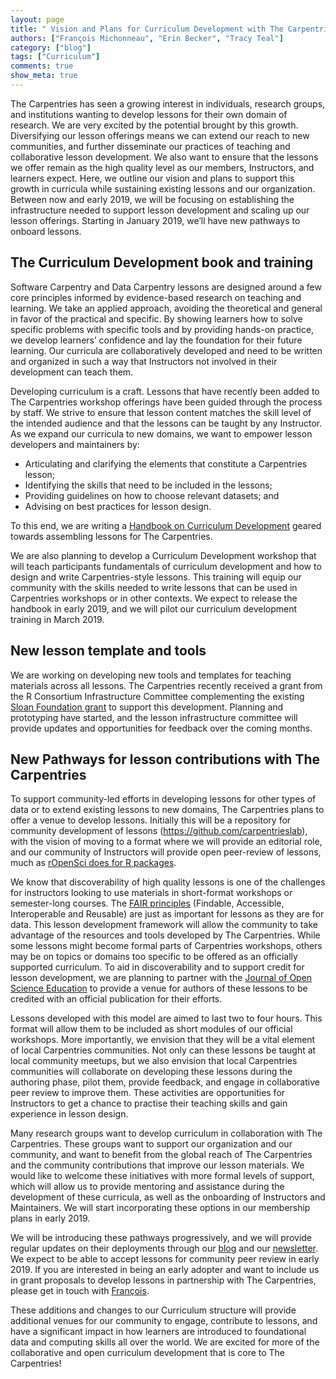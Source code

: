 ```yaml
---
layout: page
title: " Vision and Plans for Curriculum Development with The Carpentries"
authors: ["François Michonneau", "Erin Becker", "Tracy Teal"]
category: ["blog"]
tags: ["Curriculum"]
comments: true
show_meta: true
---
```


The Carpentries has seen a growing interest in individuals, research groups, and institutions wanting to develop lessons for their own domain of research. We are very excited by the potential brought by this growth. Diversifying our lesson offerings means we can extend our reach to new communities, and further disseminate our practices of teaching and collaborative lesson development. We also want to ensure that the lessons we offer remain as the high quality level as our members, Instructors, and learners expect. Here, we outline our vision and plans to support this growth in curricula while sustaining existing lessons and our organization. Between now and early 2019, we will be focusing on establishing the infrastructure needed to support lesson development and scaling up our lesson offerings. Starting in January 2019, we’ll have new pathways to onboard lessons. 

## The Curriculum Development book and training

Software Carpentry and Data Carpentry lessons are designed around a few core principles informed by evidence-based research on teaching and learning. We take an applied approach, avoiding the theoretical and general in favor of the practical and specific. By showing learners how to solve specific problems with specific tools and by providing hands-on practice, we develop learners’ confidence and lay the foundation for their future learning. Our curricula are collaboratively developed and need to be written and organized in such a way that  Instructors not involved in their development can teach them.

Developing curriculum is a craft. Lessons that have recently been added to The Carpentries workshop offerings have been guided through the process by staff. We strive to ensure that lesson content matches the skill level of the intended audience and that the lessons can be taught by any Instructor. As we expand our curricula to new domains, we want to empower lesson developers and maintainers by:

- Articulating and clarifying the elements that constitute a Carpentries lesson;
- Identifying the skills that need to be included in the lessons;
- Providing guidelines on how to choose relevant datasets; and
- Advising on best practices for lesson design.

To this end, we are writing a [Handbook on Curriculum Development](https://carpentries.github.io/curriculum-development) geared towards assembling lessons for The Carpentries.

We are also planning to develop a  Curriculum Development workshop that will teach participants fundamentals of curriculum development and how to design and write Carpentries-style lessons. This training will equip our community with the skills needed to write lessons that can be used in Carpentries workshops or in other contexts. We expect to release the handbook in early 2019, and we will pilot our curriculum development training in March 2019.


## New lesson template and tools

We are working on developing new tools and templates for teaching materials across all lessons. The Carpentries recently received a grant from the R Consortium Infrastructure Committee complementing the existing [Sloan Foundation grant](https://datacarpentry.org/blog/2018/02/curriculum-dev-scaling) to support this development. Planning and prototyping have started, and the lesson infrastructure committee will provide updates and opportunities for feedback over the coming months. 


## New Pathways for lesson contributions with The Carpentries

To support community-led efforts in developing lessons for other types of data or to extend existing lessons to new domains, The Carpentries plans to offer a venue to develop lessons. Initially this will be a repository for community development of lessons (https://github.com/carpentrieslab), with the vision of moving to a format where we will provide an editorial role, and our community of Instructors will provide open peer-review of lessons, much as [rOpenSci does for R packages](http://github.com/ropensci/onboarding/). 

We know that discoverability of high quality lessons is one of the challenges for instructors looking to use materials in short-format workshops or semester-long courses. The [FAIR principles](https://www.force11.org/group/fairgroup/fairprinciples) (Findable, Accessible, Interoperable and Reusable) are just as important for lessons as they are for data. This lesson development framework will allow the community to take advantage of the resources and tools developed by The Carpentries. While some lessons might become formal parts of Carpentries workshops, others may be on topics or domains too specific to be offered as an officially supported curriculum. To aid in discoverability and to support credit for lesson development, we are planning to partner with the [Journal of Open Science Education](http://jose.theoj.org/) to provide a venue for authors of these lessons to be credited with an official publication for their efforts. 

Lessons developed with this model are aimed to last two to four hours. This format will allow them to be included as short modules of our official workshops. More importantly, we envision that they will be a vital element of local Carpentries communities. Not only can these lessons be taught at local community meetups, but we also envision that local Carpentries communities will collaborate on developing these lessons during the authoring phase, pilot them, provide feedback, and engage in collaborative peer review to improve them. These activities are opportunities for Instructors to get a chance to practise their teaching skills and gain experience in lesson design.

Many research groups want to develop curriculum in collaboration with The Carpentries. These groups want to support our organization and our community, and want to benefit from the global reach of The Carpentries and the community contributions that improve our lesson materials. We would like to welcome these initiatives with more formal levels of support, which will allow us to provide mentoring and assistance during the development of these curricula, as well as the onboarding of Instructors and Maintainers. We will start incorporating these options in our membership plans in early 2019.

We will be introducing these pathways progressively, and we will provide regular updates on their deployments through our [blog](https://carpentries.org/blog/) and our [newsletter](https://carpentries.org/newsletter/). We expect to be able to accept lessons for community peer review in early 2019. If you are interested in being an early adopter and want to include us in grant proposals to develop lessons in partnership with The Carpentries, please get in touch with [François](mailto:francois@carpentries.org). 

These additions and changes to our Curriculum structure will provide additional venues for our community to engage, contribute to  lessons, and have a significant impact in how learners are introduced to foundational data and computing skills all over the world. We are excited for more of the collaborative and open curriculum development that is core to The Carpentries!
